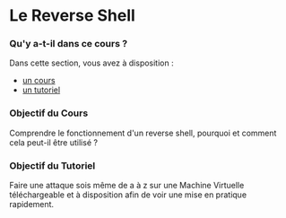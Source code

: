 # Le Reverse Shell

### Qu'y a-t-il dans ce cours ?
Dans cette section, vous avez à disposition : 
* [un cours](cours-reverse-shell.md)
* [un tutoriel](tuto-reverse-shell.md)


### Objectif du Cours
Comprendre le fonctionnement d'un reverse shell, pourquoi et comment cela peut-il être utilisé ?


### Objectif du Tutoriel
Faire une attaque sois même de a à z sur une Machine Virtuelle téléchargeable et à disposition afin de voir une mise en pratique rapidement.